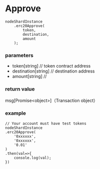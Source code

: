 # Approve

```
nodeShardInstance
    .erc20Approve(
        token,
        destination,
        amount
    );
```

### **parameters**

* token\[string] // token contract address
* destination\[string] // destination address
* amount\[string] //

### return value

msg\[Promise\<object>]（Transaction object）

### example

```
// Your account must have test tokens
nodeShardInstance
.erc20Approve(
    '0xxxxxx',
    '0xxxxxx',
    '0.01'
)
.then(val=>{
    console.log(val);
})
```

